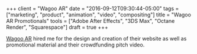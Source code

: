 +++
client = "Wagoo AR"
date = "2016-09-12T09:30:44-05:00"
tags = ["marketing", "product", "animation", "video", "compositing"]
title = "Wagoo AR Promotionals"
tools = ["Adobe After Effects", "3DS Max", "Octane Render", "Squarespace"]
draft = true
+++

[Wagoo AR](http://www.wagooar.com/) hired me for the design and creation of their website as well as promotional material and their crowdfunding pitch video.
